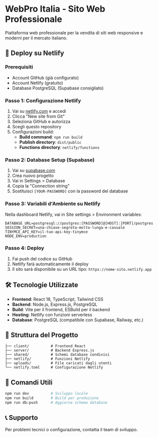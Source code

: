 # WebPro Italia - Sito Web Professionale

Piattaforma web professionale per la vendita di siti web responsive e moderni per il mercato italiano.

## 🚀 Deploy su Netlify

### Prerequisiti
- Account GitHub (già configurato)
- Account Netlify (gratuito)
- Database PostgreSQL (Supabase consigliato)

### Passo 1: Configurazione Netlify
1. Vai su [netlify.com](https://netlify.com) e accedi
2. Clicca "New site from Git"
3. Seleziona GitHub e autorizza
4. Scegli questo repository
5. Configurazioni build:
   - **Build command**: `npm run build`
   - **Publish directory**: `dist/public`
   - **Functions directory**: `netlify/functions`

### Passo 2: Database Setup (Supabase)
1. Vai su [supabase.com](https://supabase.com)
2. Crea nuovo progetto
3. Vai in Settings > Database
4. Copia la "Connection string"
5. Sostituisci `[YOUR-PASSWORD]` con la password del database

### Passo 3: Variabili d'Ambiente su Netlify
Nella dashboard Netlify, vai in Site settings > Environment variables:

```
DATABASE_URL=postgresql://postgres:[PASSWORD]@[HOST]:[PORT]/postgres
SESSION_SECRET=una-chiave-segreta-molto-lunga-e-casuale
TINYMCE_API_KEY=il-tuo-api-key-tinymce
NODE_ENV=production
```

### Passo 4: Deploy
1. Fai push del codice su GitHub
2. Netlify farà automaticamente il deploy
3. Il sito sarà disponibile su un URL tipo: `https://nome-sito.netlify.app`

## 🛠 Tecnologie Utilizzate

- **Frontend**: React 18, TypeScript, Tailwind CSS
- **Backend**: Node.js, Express.js, PostgreSQL
- **Build**: Vite per il frontend, ESBuild per il backend
- **Hosting**: Netlify con funzioni serverless
- **Database**: PostgreSQL (compatibile con Supabase, Railway, etc.)

## 📁 Struttura del Progetto

```
├── client/          # Frontend React
├── server/          # Backend Express.js
├── shared/          # Schemi database condivisi
├── netlify/         # Funzioni Netlify
├── uploads/         # File caricati dagli utenti
└── netlify.toml     # Configurazione Netlify
```

## 🔧 Comandi Utili

```bash
npm run dev          # Sviluppo locale
npm run build        # Build per produzione
npm run db:push      # Aggiorna schema database
```

## 📞 Supporto

Per problemi tecnici o configurazione, contatta il team di sviluppo.